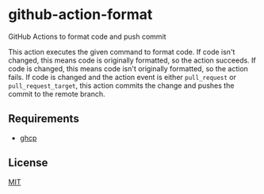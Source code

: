 # github-action-format

GitHub Actions to format code and push commit

This action executes the given command to format code.
If code isn't changed, this means code is originally formatted, so the action succeeds.
If code is changed, this means code isn't originally formatted, so the action fails.
If code is changed and the action event is either `pull_request` or `pull_request_target`, this action commits the change and pushes the commit to the remote branch.

## Requirements

* [ghcp](https://github.com/int128/ghcp)

## License

[MIT](LICENSE)
